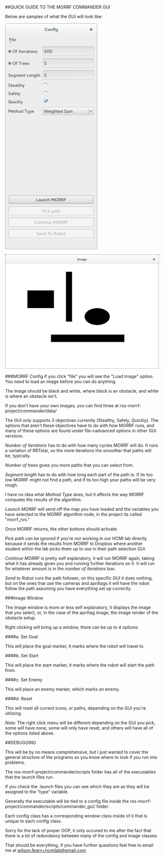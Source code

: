 ##QUICK GUIDE TO THE MORRF COMMANDER GUI

Below are samples of what the GUI will look like:

![Alt text](/commander/readme_images/Morrf_config.png?raw=true "MORRF Config")

![Alt text](/commander/readme_images/MORRF_GUI.jpg?raw=true "MORRF Window")

###MORRF Config
If you click "file" you will see the "Load Image" option. You need to load an image before you can do anything.

The image should be black and white, where black is an obstacle, and white is where an obstacle isn't.

If you don't have your own images, you can find three at ros-morrf-project/commander/data/

The GUI only supports 3 objectives currently (Stealthy, Safely, Quickly). The options that aren't these objectives have to do with how MORRF runs, and many of these options are found under file->advanced options in other GUI versions.

*Number of Iterations* has to do with how many cycles MORRF will do. It runs a variation of RRTstar, so the more iterations the smoother that paths will be, typically.

*Number of trees* gives you more paths that you can select from.

*Segment length* has to do with how long each part of the path is. If its too low MORRF might not find a path, and if its too high your paths will be very rough.

I have no idea what *Method Type* does, but it affects the way MORRF computes the results of the algorithm.

*Launch MORRF* will send off the map you have loaded and the variables you have selected to the MORRF algorithm node, in the project its called "morrf_ros."

Once MORRF returns, the other buttons should activate.

*Pick path* can be ignored if you're not working in our HCMI lab directly because it sends the results from MORRF to Dropbox where another student within the lab picks them up to use in their path selection GUI.

*Continue MORRF* is pretty self explanatory, it will run MORRF again, taking what it has already given you and running further iterations on it. It will run for whatever amount is in the *number of iterations* box.

*Send to Robot* runs the path follower, on this specific GUI it does nothing, but on the ones that use the cameras and apriltags it will have the robot follow the path assuming you have everything set up correctly.


###Image Window

The image window is more or less self explanatory, it displays the image that you select, or, in the case of the apriltag image, the image render of the obstacle setup.

Right clicking will bring up a window, there can be up to 4 options:

####a. Set Goal

This will place the goal marker, it marks where the robot will travel to.

####b. Set Start

This will place the start marker, it marks where the robot will start the path from.

####c. Set Enemy

This will place an enemy marker, which marks an enemy.

####d. Reset

This will reset all current icons, or paths, depending on the GUI you're utilizing.

*Note:* The right click menu will be different depending on the GUI you pick, some will have none, some will only have reset, and others will have all of the options listed above.

##DEBUGGING

This will be by no means comprehensive, but I just wanted to cover the general structure of the programs so you know where to look if you run into problems.

The ros-morrf-project/commander/scripts folder has all of the executables that the launch files run.

If you check the .launch files you can see which they are as they will be assigned to the "type" variable.

Generally the executable will be tied to a config file inside the ros-morrf-project/commander/scripts/commander_gui/ folder.

Each config class has a corresponding window class inside of it that is unique to each config class.

Sorry for the lack of proper OOP, it only occured to me after the fact that there is a lot of redundancy between many of the config and image classes.


That should be everything, if you have further questions feel free to email me at wilson.fearn+hcmilab@gmail.com
